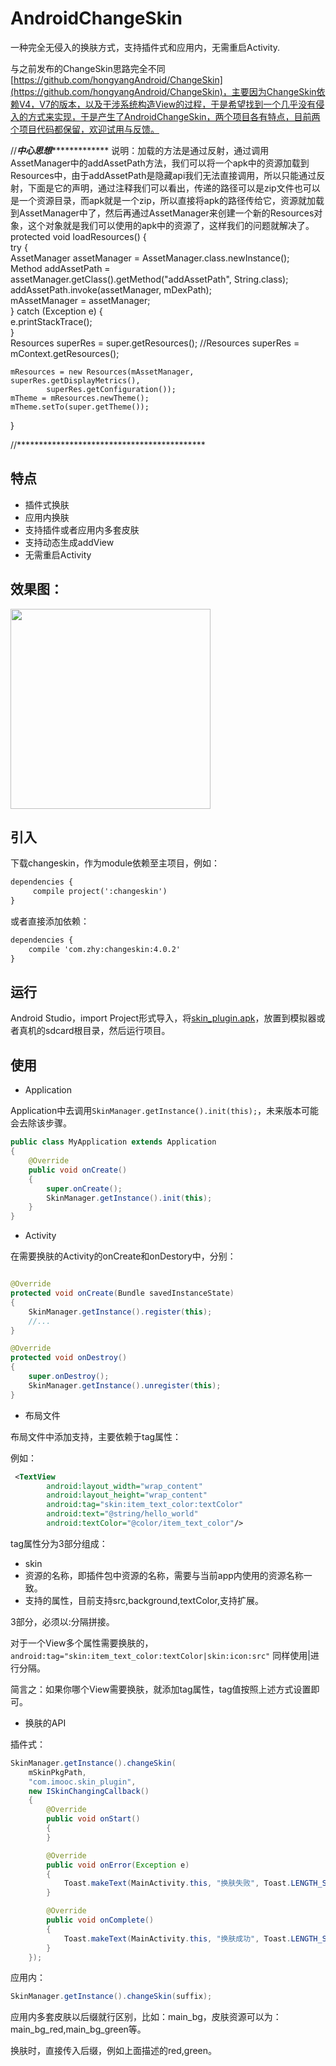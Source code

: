 # AndroidChangeSkin
一种完全无侵入的换肤方式，支持插件式和应用内，无需重启Activity.

与之前发布的ChangeSkin思路完全不同[https://github.com/hongyangAndroid/ChangeSkin](https://github.com/hongyangAndroid/ChangeSkin)，主要因为ChangeSkin依赖V4，V7的版本，以及干涉系统构造View的过程，于是希望找到一个几乎没有侵入的方式来实现，于是产生了AndroidChangeSkin，两个项目各有特点，目前两个项目代码都保留，欢迎试用与反馈。


//***************中心思想****************************
说明：加载的方法是通过反射，通过调用AssetManager中的addAssetPath方法，我们可以将一个apk中的资源加载到Resources中，由于addAssetPath是隐藏api我们无法直接调用，所以只能通过反射，下面是它的声明，通过注释我们可以看出，传递的路径可以是zip文件也可以是一个资源目录，而apk就是一个zip，所以直接将apk的路径传给它，资源就加载到AssetManager中了，然后再通过AssetManager来创建一个新的Resources对象，这个对象就是我们可以使用的apk中的资源了，这样我们的问题就解决了。
protected void loadResources() {  
    try {  
        AssetManager assetManager = AssetManager.class.newInstance();  
        Method addAssetPath = assetManager.getClass().getMethod("addAssetPath", String.class);  
        addAssetPath.invoke(assetManager, mDexPath);  
        mAssetManager = assetManager;  
    } catch (Exception e) {  
        e.printStackTrace();  
    }  
    Resources superRes = super.getResources();
    //Resources superRes = mContext.getResources();

    mResources = new Resources(mAssetManager, superRes.getDisplayMetrics(),  
            superRes.getConfiguration());  
    mTheme = mResources.newTheme();  
    mTheme.setTo(super.getTheme());  
} 

//*******************************************


## 特点
* 插件式换肤
* 应用内换肤
* 支持插件或者应用内多套皮肤
* 支持动态生成addView
* 无需重启Activity




## 效果图：

<img src="changeskin_sc.gif" width="320px"/>

## 引入

下载changeskin，作为module依赖至主项目，例如：

```xml
dependencies {
     compile project(':changeskin')
}
```
或者直接添加依赖：

```xml
dependencies {
    compile 'com.zhy:changeskin:4.0.2'
}
```

## 运行

Android Studio，import Project形式导入，将[skin_plugin.apk](skin_plugin.apk)，放置到模拟器或者真机的sdcard根目录，然后运行项目。

## 使用

* Application

Application中去调用`SkinManager.getInstance().init(this);`，未来版本可能会去除该步骤。


```java
public class MyApplication extends Application
{
    @Override
    public void onCreate()
    {
        super.onCreate();
        SkinManager.getInstance().init(this);
    }
}

```

* Activity

在需要换肤的Activity的onCreate和onDestory中，分别：

```java

@Override
protected void onCreate(Bundle savedInstanceState)
{ 
    SkinManager.getInstance().register(this);
    //...
}

@Override
protected void onDestroy()
{
    super.onDestroy();
    SkinManager.getInstance().unregister(this);
}
```

* 布局文件

布局文件中添加支持，主要依赖于tag属性：

例如：

```xml
 <TextView
        android:layout_width="wrap_content"
        android:layout_height="wrap_content"
        android:tag="skin:item_text_color:textColor"
        android:text="@string/hello_world"
        android:textColor="@color/item_text_color"/>
```

tag属性分为3部分组成：
 
 * skin
 * 资源的名称，即插件包中资源的名称，需要与当前app内使用的资源名称一致。
 * 支持的属性，目前支持src,background,textColor,支持扩展。

3部分，必须以:分隔拼接。

对于一个View多个属性需要换肤的，`android:tag="skin:item_text_color:textColor|skin:icon:src"`
同样使用|进行分隔。

简言之：如果你哪个View需要换肤，就添加tag属性，tag值按照上述方式设置即可。


* 换肤的API

插件式：

```java
SkinManager.getInstance().changeSkin(
	mSkinPkgPath, 
	"com.imooc.skin_plugin", 
	new ISkinChangingCallback()
    {
        @Override
        public void onStart()
        {
        }

        @Override
        public void onError(Exception e)
        {
            Toast.makeText(MainActivity.this, "换肤失败", Toast.LENGTH_SHORT).show();
        }

        @Override
        public void onComplete()
        {
            Toast.makeText(MainActivity.this, "换肤成功", Toast.LENGTH_SHORT).show();
        }
    });
```

应用内：

```java
SkinManager.getInstance().changeSkin(suffix);
```
应用内多套皮肤以后缀就行区别，比如：main\_bg，皮肤资源可以为：main\_bg\_red,main\_bg\_green等。

换肤时，直接传入后缀，例如上面描述的red,green。





 
